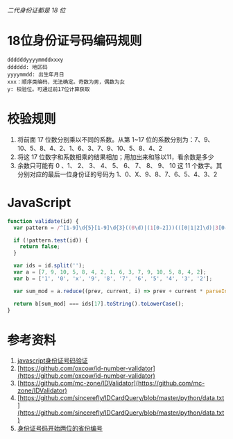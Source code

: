 *二代身份证都是 18 位*

18位身份证号码编码规则
==

    ddddddyyyymmddxxxy
    dddddd: 地区码
    yyyymmdd: 出生年月日
    xxx：顺序类编码，无法确定。奇数为男，偶数为女
    y: 校验位。可通过前17位计算获取

校验规则
==

1. 将前面 17 位数分别乘以不同的系数。从第 1~17 位的系数分别为：7、9、10、5、8、4、2、1、6、3、7、9、10、5、8、4、2
2. 将这 17 位数字和系数相乘的结果相加；用加出来和除以11，看余数是多少
3. 余数只可能有 0 、1、 2、 3、 4、 5、 6、 7、 8、 9、 10 这 11 个数字。其分别对应的最后一位身份证的号码为 1、0、X、9、8、7、6、5、4、3、2

JavaScript
==

```javascript
function validate(id) {
  var pattern = /^[1-9]\d{5}[1-9]\d{3}((0\d)|(1[0-2]))(([0|1|2]\d)|3[0-1])\d{3}([0-9]|[X|x])$/;

  if (!pattern.test(id)) {
    return false;
  }

  var ids = id.split('');
  var a = [7, 9, 10, 5, 8, 4, 2, 1, 6, 3, 7, 9, 10, 5, 8, 4, 2];
  var b = ['1', '0', 'x', '9', '8', '7', '6', '5', '4', '3', '2'];

  var sum_mod = a.reduce((prev, current, i) => prev + current * parseInt(ids[i], 10), 0) % 11;

  return b[sum_mod] === ids[17].toString().toLowerCase();
}
```

参考资料
==

1. [javascript身份证号码验证](http://leeyee.github.io/blog/2013/07/31/javascript-idcard-validate/)
2. [https://github.com/oxcow/id-number-validator](https://github.com/oxcow/id-number-validator)
3. [https://github.com/mc-zone/IDValidator](https://github.com/mc-zone/IDValidator)
4. [https://github.com/sincerefly/IDCardQuery/blob/master/python/data.txt](https://github.com/sincerefly/IDCardQuery/blob/master/python/data.txt)
5. [身份证号码开始两位的省份编号](https://github.com/nareix/idcard/blob/master/idcard.go)
